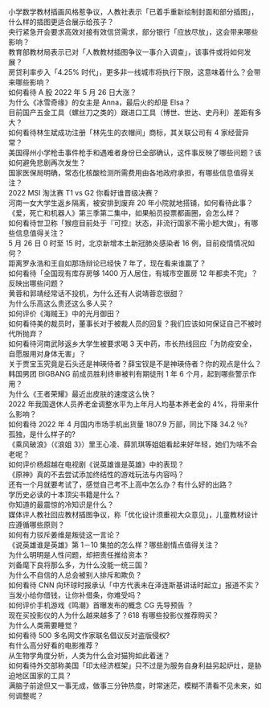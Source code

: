 小学数学教材插画风格惹争议，人教社表示「已着手重新绘制封面和部分插图」，什么样的插图更适合展示给孩子？  
央行紧急开会要求高效对接有效信贷需求，部分银行「应放尽放」，这会带来哪些影响？  
教育部教材局表示已对「人教教材插图争议一事介入调查」，该事件或将如何发展？  
房贷利率步入「4.25% 时代」，更多非一线城市将执行下限，这意味着什么？会带来哪些影响？  
如何看待 A 股 2022 年 5 月 26 日大涨？  
为什么《冰雪奇缘》的女主是 Anna，最后火的却是 Elsa？  
目前国产五金工具（螺丝刀之类的）跟进口工具（博世、世达、史丹利）差距有多大？  
如何看待林生斌成功注册「林先生的衣帽间」商标，其关联公司有 4 家经营异常？  
美国得州小学枪击事件枪手和遇难者身份已全部确认，这件事反映了哪些问题？该如何避免悲剧再次发生？  
国家医保局明确，常态化核酸检测所需费用由各地政府承担，有哪些信息值得关注？  
2022 MSI 淘汰赛 T1 vs G2 你看好谁晋级决赛？  
河南一女大学生返乡隔离，被安排到废弃 20 年小院就地搭铺，如何看待此事？  
《爱，死亡和机器人》第三季第二集中，如果船员投票都画圈，会怎么样？  
如何看待世卫称「猴痘目前处于『可控』状态，非流行国家不需小题大做」，有哪些信息值得关注？  
5 月 26 日 0 时至 15 时，北京新增本土新冠肺炎感染者 16 例，目前疫情情况如何？  
距离罗永浩和王自如那场辩论已经快 7 年了，现在看来谁赢了？  
如何看待「全国现有库存房够 1400 万人居住，有城市空置房 12 年都卖不完」？反映出哪些问题？  
黄蓉和郭靖经常话不投机，为什么还有人说靖蓉恋很甜？  
为什么乐高这么贵还这么多人买？  
如何评价《海贼王》中的光月御田？  
如何看待美的裁员时，董事长对于被裁人员的回复？我们应该如何保证自己不被时代所抛弃？  
如何看待河南武陟返乡大学生被要求喝 3 天中药，市长热线回应「为防疫安全，自愿服用对身体无害」？  
关于贾宝玉究竟是石头还是神瑛侍者？薛宝钗是不是神瑛侍者？你的观点是什么？  
韩国男团 BIGBANG 前成员胜利终审被判有期徒刑 1 年 6 个月，起到哪些警示作用？  
为什么《王者荣耀》最近出皮肤的速度这么快？  
2022 年我国退休人员养老金调整水平为上年月人均基本养老金的 4%，将带来什么影响？  
如何看待 2022 年 4 月国内市场手机出货量 1807.9 万部，同比下降 34.2 ％?  
孤独，是什么样子的?  
《乘风破浪》（《浪姐 3》）里王心凌、薛凯琪等姐姐看起来好年轻，她们为啥不会老呢？  
如何评价杨超越在电视剧《说英雄谁是英雄》中的表现？  
《原神》真的不去尝试添加终结性的游戏玩法与内容吗？  
还有一个月就要考试了，感觉自己考不上高中怎么办？有什么好的出路？  
学历史必读的十本顶尖书籍是什么？  
你知道的最震惊的冷知识是什么？  
媒体评人教社回应教材插图争议，称「优化设计须重视大众意见」，儿童教材设计应遵循哪些原则？  
如何有力驳斥姜维是叛徒这一言论？  
《说英雄谁是英雄》第 1－10 集拍的怎么样？哪些剧情点值得关注？  
为什么明明是人性问题，却把责任推给资本？  
刘备麾下良将那么多，为什么没能一统三国？  
为什么不自信的人总会被别人排斥和欺负？  
如何看待 CNN 向环球时报承认「中方代表未在泽连斯基讲话时起立」报道不实？  
当发小给你借钱，让你补借条，你难受吗？  
如何评价手机游戏《鸣潮》首曝发布的概念 CG 先导预告 ？  
现在买投影仪的人为什么越来越多了？618 有哪些投影仪推荐购买？  
为什么人类需要睡觉？  
如何看待 500 多名网文作家联名倡议反对盗版侵权?  
有什么高分好看的电影推荐？  
从生物学角度分析，人类为什么会对猫狗如此着迷？  
如何看待外交部称美国「印太经济框架」只不过是为服务自身利益另起炉灶，是胁迫地区国家的工具？  
满脑子前途但又一事无成，做事三分钟热度，时常迷茫，模糊不清看不见未来，如何调整呢？  
